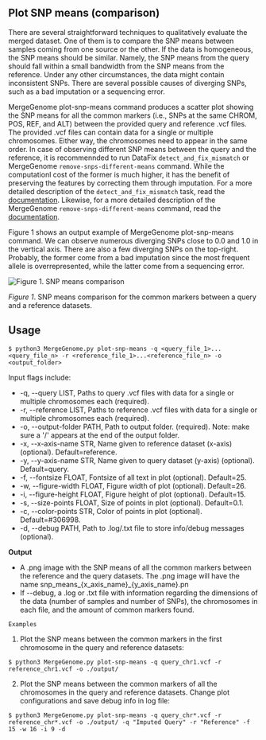## Plot SNP means (comparison)

There are several straightforward techniques to qualitatively evaluate the merged dataset. One of them is to compare the SNP means between samples coming from one source or the other. If the data is homogeneous, the SNP means should be similar. Namely, the SNP means from the query should fall within a small bandwidth from the SNP means from the reference. Under any other circumstances, the data might contain inconsistent SNPs. There are several possible causes of diverging SNPs, such as a bad imputation or a sequencing error.

MergeGenome plot-snp-means command produces a scatter plot showing the SNP means for all the common markers (i.e., SNPs at the same CHROM, POS, REF, and ALT) between the provided query and reference .vcf files. The provided .vcf files can contain data for a single or multiple chromosomes. Either way, the chromosomes need to appear in the same order. In case of observing different SNP means between the query and the reference, it is recommennded to run DataFix `detect_and_fix_mismatch` or MergeGenome `remove-snps-different-means` command. While the computationl cost of the former is much higher, it has the benefit of preserving the features by correcting them through imputation. For a more detailed description of the `detect_and_fix_mismatch` task, read the [documentation](readmes/README_6_detect_and_fix_mismatches.md). Likewise, for a more detailed description of the MergeGenome `remove-snps-different-means` command, read the [documentation](https://github.com/AI-sandbox/merge-vcf-files/blob/main/readmes/README_12_remove_snps_different_means.md).

Figure 1 shows an output example of MergeGenome plot-snp-means command. We can observe numerous diverging SNPs close to 0.0 and 1.0 in the vertical axis. There are also a few diverging SNPs on the top-right. Probably, the former come from a bad imputation since the most frequent allele is overrepresented, while the latter come from a sequencing error.

![Figure 1. SNP means comparison](https://github.com/AI-sandbox/merge-vcf-files/blob/main/figures/snp_means_reference_and_query.png)

*Figure 1*. SNP means comparison for the common markers between a query and a reference datasets.

## Usage

```
$ python3 MergeGenome.py plot-snp-means -q <query_file_1>...<query_file_n> -r <reference_file_1>...<reference_file_n> -o <output_folder>
```

Input flags include:

* -q, --query LIST, Paths to query .vcf files with data for a single or multiple chromosomes each (required).
* -r, --reference LIST, Paths to reference .vcf files with data for a single or multiple chromosomes each (required).
* -o, --output-folder PATH, Path to output folder. (required). Note: make sure a '/' appears at the end of the output folder.
* -x, --x-axis-name STR, Name given to reference dataset (x-axis) (optional). Default=reference.
* -y, --y-axis-name STR, Name given to query dataset (y-axis) (optional). Default=query.
* -f, --fontsize FLOAT, Fontsize of all text in plot (optional). Default=25.
* -w, --figure-width FLOAT, Figure width of plot (optional). Default=26.
* -i, --figure-height FLOAT, Figure height of plot (optional). Default=15.
* -s, --size-points FLOAT, Size of points in plot (optional). Default=0.1.
* -c, --color-points STR, Color of points in plot (optional). Default=#306998.
* -d, --debug PATH, Path to .log/.txt file to store info/debug messages (optional).

**Output**

* A .png image with the SNP means of all the common markers between the reference and the query datasets. The .png image will have the name snp_means_{x_axis_name}_{y_axis_name}.pn
* If --debug, a .log or .txt file with information regarding the dimensions of the data (number of samples and number of SNPs), the chromosomes in each file, and the amount of common markers found.

`Examples`

1. Plot the SNP means between the common markers in the first chromosome in the query and reference datasets:

```
$ python3 MergeGenome.py plot-snp-means -q query_chr1.vcf -r reference_chr1.vcf -o ./output/
```

2. Plot the SNP means between the common markers of all the chromosomes in the query and reference datasets. Change plot configurations and save debug info in log file:

```
$ python3 MergeGenome.py plot-snp-means -q query_chr*.vcf -r reference_chr*.vcf -o ./output/ -q "Imputed Query" -r "Reference" -f 15 -w 16 -i 9 -d
```
